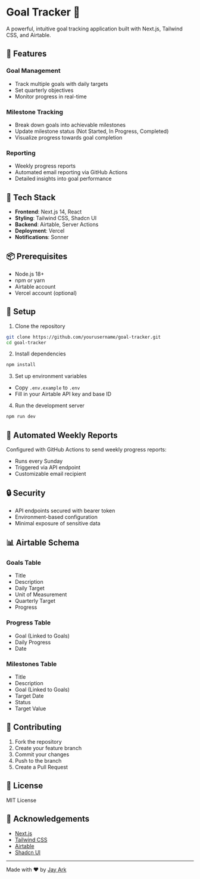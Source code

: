 # Goal Tracker 🎯

A powerful, intuitive goal tracking application built with Next.js, Tailwind CSS, and Airtable.

## 🌟 Features

### Goal Management
- Track multiple goals with daily targets
- Set quarterly objectives
- Monitor progress in real-time

### Milestone Tracking
- Break down goals into achievable milestones
- Update milestone status (Not Started, In Progress, Completed)
- Visualize progress towards goal completion

### Reporting
- Weekly progress reports
- Automated email reporting via GitHub Actions
- Detailed insights into goal performance

## 🚀 Tech Stack

- **Frontend**: Next.js 14, React
- **Styling**: Tailwind CSS, Shadcn UI
- **Backend**: Airtable, Server Actions
- **Deployment**: Vercel
- **Notifications**: Sonner

## 📦 Prerequisites

- Node.js 18+
- npm or yarn
- Airtable account
- Vercel account (optional)

## 🔧 Setup

1. Clone the repository
```bash
git clone https://github.com/yourusername/goal-tracker.git
cd goal-tracker
```

2. Install dependencies
```bash
npm install
```

3. Set up environment variables
- Copy `.env.example` to `.env`
- Fill in your Airtable API key and base ID

4. Run the development server
```bash
npm run dev
```

## 🤖 Automated Weekly Reports

Configured with GitHub Actions to send weekly progress reports:
- Runs every Sunday
- Triggered via API endpoint
- Customizable email recipient

## 🔒 Security

- API endpoints secured with bearer token
- Environment-based configuration
- Minimal exposure of sensitive data

## 📊 Airtable Schema

### Goals Table
- Title
- Description
- Daily Target
- Unit of Measurement
- Quarterly Target
- Progress

### Progress Table
- Goal (Linked to Goals)
- Daily Progress
- Date

### Milestones Table
- Title
- Description
- Goal (Linked to Goals)
- Target Date
- Status
- Target Value

## 🤝 Contributing

1. Fork the repository
2. Create your feature branch
3. Commit your changes
4. Push to the branch
5. Create a Pull Request

## 📝 License

MIT License

## 🙌 Acknowledgements

- [Next.js](https://nextjs.org/)
- [Tailwind CSS](https://tailwindcss.com/)
- [Airtable](https://www.airtable.com/)
- [Shadcn UI](https://ui.shadcn.com/)

---

Made with ❤️ by [Jay Ark](https://jayark.dev)